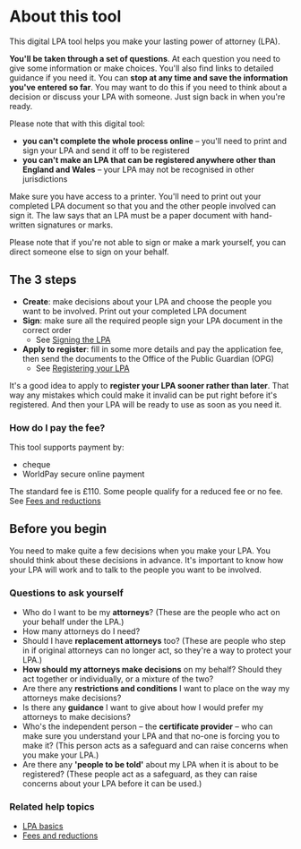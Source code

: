 # About this tool
This digital LPA tool helps you make your lasting power of attorney (LPA).

**You'll be taken through a set of questions**. At each question you need to give some information or make choices. You'll also find links to detailed guidance if you need it. You can **stop at any time and save the information you've entered so far**. You may want to do this if you need to think about a decision or discuss your LPA with someone. Just sign back in when you're ready.

Please note that with this digital tool:

* **you can't complete the whole process online** – you'll need to print and sign your LPA and send it off to be registered
* **you can't make an LPA that can be registered anywhere other than England and Wales** – your LPA may not be recognised in other jurisdictions

Make sure you have access to a printer. You'll need to print out your completed LPA document so that you and the other people involved can sign it. The law says that an LPA must be a paper document with hand-written signatures or marks.

Please note that if you're not able to sign or make a mark yourself, you can direct someone else to sign on your behalf.

## The 3 steps

* **Create**: make decisions about your LPA and choose the people you want to be involved. Print out your completed LPA document
* **Sign**: make sure all the required people sign your LPA document in the correct order
  * See [Signing the LPA](/help/#topic-signing-the-lpa)
* **Apply to register**: fill in some more details and pay the application fee, then send the documents to the Office of the Public Guardian (OPG)
  * See [Registering your LPA](/help/#topic-registering-the-lpa)

It's a good idea to apply to **register your LPA sooner rather than later**. That way any mistakes which could make it invalid can be put right before it's registered. And then your LPA will be ready to use as soon as you need it.

### How do I pay the fee?
This tool supports payment by:

* cheque
* WorldPay secure online payment

The standard fee is £110. Some people qualify for a reduced fee or no fee. See [Fees and reductions](/help/#topic-fees-and-discounts)

## Before you begin

You need to make quite a few decisions when you make your LPA. You should think about these decisions in advance. It's important to know how your LPA will work and to talk to the people you want to be involved.

### Questions to ask yourself

* Who do I want to be my **attorneys**? (These are the people who act on your behalf under the LPA.)
* How many attorneys do I need?
* Should I have **replacement attorneys** too? (These are people who step in if original attorneys can no longer act, so they're a way to protect your LPA.)
* **How should my attorneys make decisions** on my behalf? Should they act together or individually, or a mixture of the two?
* Are there any **restrictions and conditions** I want to place on the way my attorneys make decisions?
* Is there any **guidance** I want to give about how I would prefer my attorneys to make decisions?
* Who's the independent person – the **certificate provider** – who can make sure you understand your LPA and that no-one is forcing you to make it? (This person acts as a safeguard and can raise concerns when you make your LPA.)
* Are there any **'people to be told'** about my LPA when it is about to be registered? (These people act as a safeguard, as they can raise concerns about your LPA before it can be used.)


### Related help topics
* [LPA basics](/help/#topic-lpa-basics)
* [Fees and reductions](/help/#topic-fees-and-reductions)
